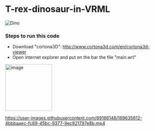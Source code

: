 # T-rex-dinosaur-in-VRML 
![Dino](https://user-images.githubusercontent.com/89166148/169633961-3e363ea3-400d-4a9c-8135-a36d483189b5.png)

### Steps to run this code 
- Download "cortona3D": http://www.cortona3d.com/en/cortona3d-viewer 
- Open internet explorer and put on the bar the file "main.wrl"
<img width="150" alt="image" src="https://media2.giphy.com/media/MYxqw1nO8p42Net2Gy/giphy.gif?cid=ecf05e472cajbu2ufzyfs3ex13b7d8n3w3hvri4q5rhq71z9&rid=giphy.gif&ct=s">

https://user-images.githubusercontent.com/89166148/169635612-4bbbaaec-fc89-45bc-9377-9ec821797e8b.mp4

